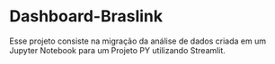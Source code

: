 # Dashboard-Braslink

Esse projeto consiste na migração da análise de dados criada em um Jupyter Notebook para um Projeto PY utilizando Streamlit.